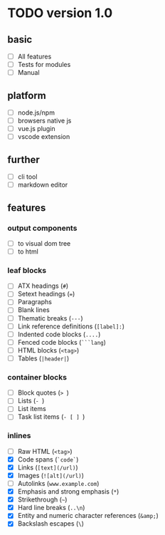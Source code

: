 # TODO version 1.0
## basic
- [ ] All features
- [ ] Tests for modules
- [ ] Manual

## platform
- [ ] node.js/npm
- [ ] browsers native js
- [ ] vue.js plugin
- [ ] vscode extension

## further
- [ ] cli tool
- [ ] markdown editor

## features
### output components
- [ ] to visual dom tree
- [ ] to html

### leaf blocks
- [ ] ATX headings (`#`)
- [ ] Setext headings (`=`)
- [ ] Paragraphs
- [ ] Blank lines
- [ ] Thematic breaks (`---`)
- [ ] Link reference definitions (`[label]:`)
- [ ] Indented code blocks (`....`)
- [ ] Fenced code blocks (` ```lang `)
- [ ] HTML blocks (`<tag>`)
- [ ] Tables (`|header|`)

### container blocks
- [ ] Block quotes (`> `)
- [ ] Lists (`- `)
- [ ] List items
- [ ] Task list items (`- [ ] `)

### inlines
- [ ] Raw HTML (`<tag>`)
- [x] Code spans (`` `code` ``)
- [x] Links (`[text](/url)`)
- [x] Images (`![alt](/url)`)
- [ ] Autolinks (`www.example.com`)
- [x] Emphasis and strong emphasis (`*`)
- [x] Strikethrough (`~`)
- [x] Hard line breaks (`..\n`)
- [x] Entity and numeric character references (`&amp;`)
- [x] Backslash escapes (`\`)